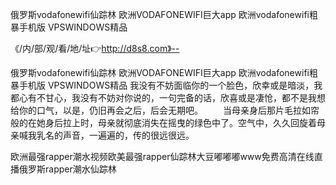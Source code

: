 俄罗斯vodafonewifi仙踪林
欧洲VODAFONEWIFI巨大app
欧洲vodafonewifi粗暴手机版
VPSWINDOWS精品


《/内/部/观/看/地/址👉http://d8s8.com》--

俄罗斯vodafonewifi仙踪林
欧洲VODAFONEWIFI巨大app
欧洲vodafonewifi粗暴手机版
VPSWINDOWS精品
我没有不妨面临你的一个脸色，欣幸或是暗淡，我都心有不甘心，我没有不妨对你说的，一句完备的话，欣喜或是凄怆，都不是我想给你的口气，以是，仍旧再会之后，后会无期吧。
　　当母亲身后那片毛拉如帘般的在她身后拉上时，母亲就彻底消失在摇曳的绿色中了。空气中，久久回旋着母亲喊我乳名的声音，一遍遍的，传的很远很远。





欧洲最强rapper潮水视频欧美最强rapper仙踪林大豆嘟嘟嘟www免费高清在线直播俄罗斯rapper潮水仙踪林
